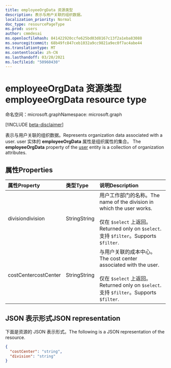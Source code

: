 ```yaml
---
title: employeeOrgData 资源类型
description: 表示与用户关联的组织数据。
localization_priority: Normal
doc_type: resourcePageType
ms.prod: users
author: cmmdesai
ms.openlocfilehash: 841422920ccfe625bd03d8167c13f2a1eba83088
ms.sourcegitcommit: 68b49fc847ceb1032a9cc9821a9ec0f7ac4abe44
ms.translationtype: MT
ms.contentlocale: zh-CN
ms.lasthandoff: 03/20/2021
ms.locfileid: "50960430"
---
```

# <a name="employeeorgdata-resource-type"></a><span data-ttu-id="45e31-103">employeeOrgData 资源类型</span><span class="sxs-lookup"><span data-stu-id="45e31-103">employeeOrgData resource type</span></span>

<span data-ttu-id="45e31-104">命名空间：microsoft.graph</span><span class="sxs-lookup"><span data-stu-id="45e31-104">Namespace: microsoft.graph</span></span>

[!INCLUDE [beta-disclaimer](../../includes/beta-disclaimer.md)]

<span data-ttu-id="45e31-105">表示与用户关联的组织数据。</span><span class="sxs-lookup"><span data-stu-id="45e31-105">Represents organization data associated with a user.</span></span> <span data-ttu-id="45e31-106">user 实体的 **employeeOrgData** 属性是组织属性的集合。 [](user.md)</span><span class="sxs-lookup"><span data-stu-id="45e31-106">The **employeeOrgData** property of the [user](user.md) entity is a collection of organization attributes.</span></span>

## <a name="properties"></a><span data-ttu-id="45e31-107">属性</span><span class="sxs-lookup"><span data-stu-id="45e31-107">Properties</span></span>
| <span data-ttu-id="45e31-108">属性</span><span class="sxs-lookup"><span data-stu-id="45e31-108">Property</span></span>       | <span data-ttu-id="45e31-109">类型</span><span class="sxs-lookup"><span data-stu-id="45e31-109">Type</span></span>    |<span data-ttu-id="45e31-110">说明</span><span class="sxs-lookup"><span data-stu-id="45e31-110">Description</span></span>|
|:---------------|:--------|:----------|
| <span data-ttu-id="45e31-111">division</span><span class="sxs-lookup"><span data-stu-id="45e31-111">division</span></span> | <span data-ttu-id="45e31-112">String</span><span class="sxs-lookup"><span data-stu-id="45e31-112">String</span></span> | <span data-ttu-id="45e31-113">用户工作部门的名称。</span><span class="sxs-lookup"><span data-stu-id="45e31-113">The name of the division in which the user works.</span></span> <br><br><span data-ttu-id="45e31-114">仅在 `$select` 上返回。</span><span class="sxs-lookup"><span data-stu-id="45e31-114">Returned only on `$select`.</span></span> <span data-ttu-id="45e31-115">支持 `$filter`。</span><span class="sxs-lookup"><span data-stu-id="45e31-115">Supports `$filter`.</span></span> |
| <span data-ttu-id="45e31-116">costCenter</span><span class="sxs-lookup"><span data-stu-id="45e31-116">costCenter</span></span> | <span data-ttu-id="45e31-117">String</span><span class="sxs-lookup"><span data-stu-id="45e31-117">String</span></span> | <span data-ttu-id="45e31-118">与用户关联的成本中心。</span><span class="sxs-lookup"><span data-stu-id="45e31-118">The cost center associated with the user.</span></span> <br><br><span data-ttu-id="45e31-119">仅在 `$select` 上返回。</span><span class="sxs-lookup"><span data-stu-id="45e31-119">Returned only on `$select`.</span></span> <span data-ttu-id="45e31-120">支持 `$filter`。</span><span class="sxs-lookup"><span data-stu-id="45e31-120">Supports `$filter`.</span></span> |

## <a name="json-representation"></a><span data-ttu-id="45e31-121">JSON 表示形式</span><span class="sxs-lookup"><span data-stu-id="45e31-121">JSON representation</span></span>

<span data-ttu-id="45e31-122">下面是资源的 JSON 表示形式。</span><span class="sxs-lookup"><span data-stu-id="45e31-122">The following is a JSON representation of the resource.</span></span>

<!-- {
  "blockType": "resource",
  "optionalProperties": [],
  "@odata.type": "microsoft.graph.employeeOrgData"
}-->

```json
{
  "costCenter": "string",
  "division": "string"
}
```

<!-- uuid: 8fcb5dbc-d5aa-4681-8e31-b001d5168d79
2020-10-24 14:57:30 UTC -->
<!--
{
  "type": "#page.annotation",
  "description": "employeeOrgData resource",
  "keywords": "",
  "section": "documentation",
  "tocPath": "",
  "suppressions": []
}
-->
